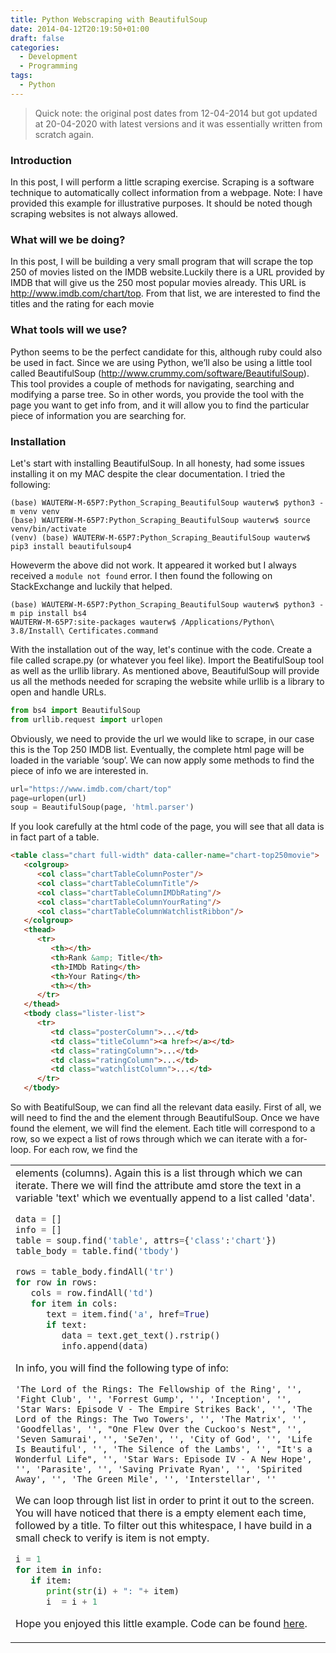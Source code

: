 ```yaml
---
title: Python Webscraping with BeautifulSoup
date: 2014-04-12T20:19:50+01:00
draft: false
categories:
  - Development
  - Programming
tags:
  - Python
---
```

> Quick note: the original post dates from 12-04-2014 but got updated at 20-04-2020 with latest versions and it was essentially written from scratch again.
### Introduction
In this post, I will perform a little scraping exercise. Scraping is a software technique to automatically collect information from a webpage. Note: I have provided this example for illustrative purposes. It should be noted though scraping websites is not always allowed.

### What will we be doing?

In this post, I will be building a very small program that will scrape the top 250 of movies listed on the IMDB website.Luckily there is a URL provided by IMDB that will give us the 250 most popular movies already. This URL is http://www.imdb.com/chart/top. From that list, we are interested to find the titles and the rating for each movie

### What tools will we use?

Python seems to be the perfect candidate for this, although ruby could also be used in fact. Since we are using Python, we’ll also be using a little tool called BeautifulSoup (http://www.crummy.com/software/BeautifulSoup). This tool provides a couple of methods for navigating, searching and modifying a parse tree. So in other words, you provide the tool with the page you want to get info from, and it will allow you to find the particular piece of information you are searching for.

### Installation

Let's start with installing BeautifulSoup. In all honesty, had some issues installing it on my MAC despite the clear documentation. I tried the following:
```
(base) WAUTERW-M-65P7:Python_Scraping_BeautifulSoup wauterw$ python3 -m venv venv
(base) WAUTERW-M-65P7:Python_Scraping_BeautifulSoup wauterw$ source venv/bin/activate
(venv) (base) WAUTERW-M-65P7:Python_Scraping_BeautifulSoup wauterw$ pip3 install beautifulsoup4
```
Howeverm the above did not work. It appeared it worked but I always received a `module not found` error. I then found the following on StackExchange and luckily that helped.
```
(base) WAUTERW-M-65P7:Python_Scraping_BeautifulSoup wauterw$ python3 -m pip install bs4
WAUTERW-M-65P7:site-packages wauterw$ /Applications/Python\ 3.8/Install\ Certificates.command
``` 
With the installation out of the way, let's continue with the code. Create a file called scrape.py (or whatever you feel like). Import the BeatifulSoup tool as well as the urllib library. As mentioned above, BeautifulSoup will provide us all the methods needed for scraping the website while urllib is a library to open and handle URLs.

```python
from bs4 import BeautifulSoup
from urllib.request import urlopen
```
Obviously, we need to provide the url we would like to scrape, in our case this is the Top 250 IMDB list. Eventually, the complete html page will be loaded in the variable ‘soup’. We can now apply some methods to find the piece of info we are interested in.
```python
url="https://www.imdb.com/chart/top"
page=urlopen(url)
soup = BeautifulSoup(page, 'html.parser')
```
If you look carefully at the html code of the page, you will see that all data is in fact part of a table.
```html
<table class="chart full-width" data-caller-name="chart-top250movie">
   <colgroup>
      <col class="chartTableColumnPoster"/>
      <col class="chartTableColumnTitle"/>
      <col class="chartTableColumnIMDbRating"/>
      <col class="chartTableColumnYourRating"/>
      <col class="chartTableColumnWatchlistRibbon"/>
   </colgroup>
   <thead>
      <tr>
         <th></th>
         <th>Rank &amp; Title</th>
         <th>IMDb Rating</th>
         <th>Your Rating</th>
         <th></th>
      </tr>
   </thead>
   <tbody class="lister-list">
      <tr>
         <td class="posterColumn">...</td>
         <td class="titleColumn"><a href></a></td>
         <td class="ratingColumn">...</td>
         <td class="ratingColumn">...</td>
         <td class="watchlistColumn">...</td>
      </tr>
   </tbody> 
```
So with BeatifulSoup, we can find all the relevant data easily. First of all, we will need to find the <table> and the <tbody> element through BeautifulSoup. Once we have found the <tbody> element, we will find the <tr> element. Each title will correspond to a row, so we expect a list of rows through which we can iterate with a for-loop. For each row, we find the <td> elements (columns). Again this is a list through which we can iterate. There we will find the <a> attribute amd store the text in a variable 'text' which we eventually append to a list called 'data'.
```python
data = []
info = []
table = soup.find('table', attrs={'class':'chart'})
table_body = table.find('tbody')

rows = table_body.findAll('tr')
for row in rows:
   cols = row.findAll('td')
   for item in cols:
      text = item.find('a', href=True)
      if text:
         data = text.get_text().rstrip()
         info.append(data)
```
In info, you will find the following type of info:
```
'The Lord of the Rings: The Fellowship of the Ring', '', 'Fight Club', '', 'Forrest Gump', '', 'Inception', '', 'Star Wars: Episode V - The Empire Strikes Back', '', 'The Lord of the Rings: The Two Towers', '', 'The Matrix', '', 'Goodfellas', '', "One Flew Over the Cuckoo's Nest", '', 'Seven Samurai', '', 'Se7en', '', 'City of God', '', 'Life Is Beautiful', '', 'The Silence of the Lambs', '', "It's a Wonderful Life", '', 'Star Wars: Episode IV - A New Hope', '', 'Parasite', '', 'Saving Private Ryan', '', 'Spirited Away', '', 'The Green Mile', '', 'Interstellar', ''
```
We can loop through list list in order to print it out to the screen. You will have noticed that there is a empty element each time, followed by a title. To filter out this whitespace, I have build in a small check to verify is item is not empty.
```python
i = 1
for item in info:
   if item:
      print(str(i) + ": "+ item)
      i  = i + 1
```
Hope you enjoyed this little example. Code can be found [here](https://github.com/wiwa1978/blog-hugo-netlify-code/tree/master/Python_Scraping_BeautifulSoup).